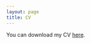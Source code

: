 ```yaml
---
layout: page
title: CV
---
```


You can download my CV [here](/assets/files/GabrielaAraujo_CV.pdf).
